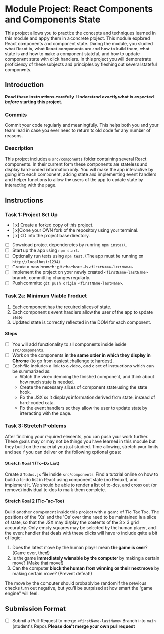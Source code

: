 # Module Project: React Components and Components State

This project allows you to practice the concepts and techniques learned in this module and apply them in a concrete project. This module explored React components and component state. During the module, you studied what React is, what React components are and how to build them, what state is and how to make a component stateful, and how to update component state with click handlers. In this project you will demonstrate proficiency of these subjects and principles by fleshing out several stateful components.

## Introduction

**Read these instructions carefully. Understand exactly what is expected _before_ starting this project.**

### Commits

Commit your code regularly and meaningfully. This helps both you and your team lead in case you ever need to return to old code for any number of reasons.

### Description

This project includes a `src/components` folder containing several React components. In their current form these components are stateless and display hard-coded information only. You will make the app interactive by going into each component, adding state and implementing event handlers and helper functions to allow the users of the app to update state by interacting with the page.

## Instructions

### Task 1: Project Set Up

- [ x] Create a forked copy of this project.
- [ x]Clone your OWN fork of the repository using your terminal.
- [ x] CD into the project base directory.
- [ ] Download project dependencies by running `npm install`.
- [ ] Start up the app using `npm start`.
- [ ] Optionally run tests using `npm test`. (The app must be running on `http://localhost:1234`)
- [ ] Create a new branch: git checkout -b `<firstName-lastName>`.
- [ ] Implement the project on your newly created `<firstName-lastName>` branch, committing changes regularly.
- [ ] Push commits: `git push origin <firstName-lastName>`.

### Task 2a: Minimum Viable Product

1. Each component has the required slices of state.
2. Each component's event handlers allow the user of the app to update state.
3. Updated state is correctly reflected in the DOM for each component.

#### Steps

- [ ] You will add functionality to all components inside inside `src/components`.
- [ ] Work on the components **in the same order in which they display in Chrome** (to go from easiest challenge to hardest).
- [ ] Each file includes a link to a video, and a set of instructions which can be summarized as:
  - Watch the video demoing the finished component, and think about how much state is needed.
  - Create the necessary slices of component state using the state hook.
  - Fix the JSX so it displays information derived from state, instead of hard-coded data.
  - Fix the event handlers so they allow the user to update state by interacting with the page.

### Task 3: Stretch Problems

After finishing your required elements, you can push your work further. These goals may or may not be things you have learned in this module but they build on the material you just studied. Time allowing, stretch your limits and see if you can deliver on the following optional goals:

#### Stretch Goal 1 (To-Do List)

Create a `Todos.js` file inside `src/components`. Find a tutorial online on how to build a to-do list in React using component state (no Redux!), and implement it. We should be able to render a list of to-dos, and cross out (or remove) individual to-dos to mark them complete.

#### Stretch Goal 2 (Tic-Tac-Toe)

Build another component inside this project with a game of Tic Tac Toe. The positions of the 'Xs' and the 'Os' over time need to be maintained in a slice of state, so that the JSX may display the contents of the 3 x 3 grid accurately. Only empty squares may be selected by the human player, and the event handler that deals with these clicks will have to include quite a bit of logic:

  1. Does the latest move by the human player mean **the game is over**? (Game over, then!)
  2. Is the game **immediately winnable by the computer** by making a certain move? (Make that move!)
  3. Can the computer **block the human from winning on their next move** by making certain move? (Prevent defeat!)
  
The move by the computer should probably be random if the previous checks turn out negative, but you'll be surprised at how smart the "game engine" will feel.

## Submission Format

- [ ] Submit a Pull-Request to merge `<firstName-lastName>` Branch into `main` (student's  Repo). **Please don't merge your own pull request**
